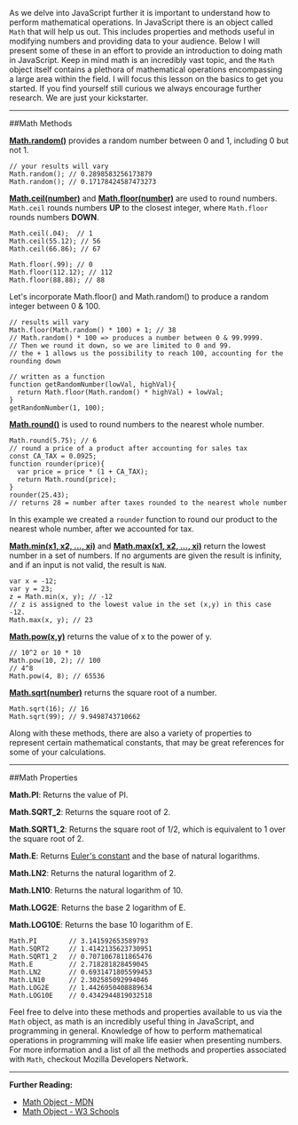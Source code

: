 As we delve into JavaScript further it is important to understand how to perform mathematical operations. In JavaScript there is an object called `Math` that will help us out. This includes properties and methods useful in modifying numbers and providing data to your audience. Below I will present some of these in an effort to provide an introduction to doing math in JavaScript. Keep in mind math is an incredibly vast topic, and the `Math` object itself contains a plethora of mathematical operations encompassing a large area within the field. I will focus this lesson on the basics to get you started. If you find yourself still curious we always encourage further research. We are just your kickstarter.

---

##Math Methods

**[Math.random()](https://developer.mozilla.org/en-US/docs/Web/JavaScript/Reference/Global_Objects/Math/random)** provides a random number between 0 and 1, including 0 but not 1.

<?prettify?>
```
// your results will vary
Math.random(); // 0.2898583256173879
Math.random(); // 0.17178424587473273
```

**[Math.ceil(number)](https://developer.mozilla.org/en-US/docs/Web/JavaScript/Reference/Global_Objects/Math/ceil)** and **[Math.floor(number)](https://developer.mozilla.org/en-US/docs/Web/JavaScript/Reference/Global_Objects/Math/floor)** are used to round numbers. `Math.ceil` rounds numbers **UP** to the closest integer, where `Math.floor` rounds numbers **DOWN**.

<?prettify?>
```
Math.ceil(.04);  // 1
Math.ceil(55.12); // 56
Math.ceil(66.86); // 67

Math.floor(.99); // 0
Math.floor(112.12); // 112
Math.floor(88.88); // 88
```

Let's incorporate Math.floor() and Math.random() to produce a random integer between 0 & 100.

<?prettify?>
```
// results will vary
Math.floor(Math.random() * 100) + 1; // 38
// Math.random() * 100 => produces a number between 0 & 99.9999.
// Then we round it down, so we are limited to 0 and 99.
// the + 1 allows us the possibility to reach 100, accounting for the rounding down

// written as a function
function getRandomNumber(lowVal, highVal){
  return Math.floor(Math.random() * highVal) + lowVal;
}
getRandomNumber(1, 100);
```

**[Math.round()](https://developer.mozilla.org/en-US/docs/Web/JavaScript/Reference/Global_Objects/Math/round)** is used to round numbers to the nearest whole number.

<?prettify?>
```
Math.round(5.75); // 6
// round a price of a product after accounting for sales tax
const CA_TAX = 0.0925;
function rounder(price){
  var price = price * (1 + CA_TAX);
  return Math.round(price);
}
rounder(25.43);
// returns 28 = number after taxes rounded to the nearest whole number
```

In this example we created a `rounder` function to round our product to the nearest whole number, after we accounted for tax.

**[Math.min(x1, x2, ..., xi)](https://developer.mozilla.org/en-US/docs/Web/JavaScript/Reference/Global_Objects/Math/min)** and **[Math.max(x1, x2, ..., xi)](https://developer.mozilla.org/en-US/docs/Web/JavaScript/Reference/Global_Objects/Math/max)** return the lowest number in a set of numbers. If no arguments are given the result is infinity, and if an input is not valid, the result is `NaN`.

<?prettify?>
```
var x = -12;
var y = 23;
z = Math.min(x, y); // -12
// z is assigned to the lowest value in the set (x,y) in this case -12.
Math.max(x, y); // 23
```

**[Math.pow(x,y)](https://developer.mozilla.org/en-US/docs/Web/JavaScript/Reference/Global_Objects/Math/pow)** returns the value of x to the power of y.

<?prettify?>
```
// 10^2 or 10 * 10
Math.pow(10, 2); // 100
// 4^8
Math.pow(4, 8); // 65536
```

**[Math.sqrt(number)](https://developer.mozilla.org/en-US/docs/Web/JavaScript/Reference/Global_Objects/Math/sqrt)** returns the square root of a number.

<?prettify?>
```
Math.sqrt(16); // 16
Math.sqrt(99); // 9.9498743710662
```

Along with these methods, there are also a variety of properties to represent certain mathematical constants, that may be great references for some of your calculations.

---

##Math Properties

**Math.PI**: Returns the value of PI.

**Math.SQRT_2**: Returns the square root of 2.

**Math.SQRT1_2**: Returns the square root of 1/2, which is equivalent to 1 over the square root of 2.

**Math.E**: Returns [Euler's constant](https://en.wikipedia.org/wiki/Euler%E2%80%93Mascheroni_constant) and the base of natural logarithms.

**Math.LN2**: Returns the natural logarithm of 2.

**Math.LN10**: Returns the natural logarithm of 10.

**Math.LOG2E**: Returns the base 2 logarithm of E.

**Math.LOG10E**: Returns the base 10 logarithm of E.

<?prettify?>
```
Math.PI        // 3.141592653589793
Math.SQRT2     // 1.4142135623730951
Math.SQRT1_2   // 0.7071067811865476
Math.E         // 2.718281828459045
Math.LN2       // 0.6931471805599453
Math.LN10      // 2.302585092994046
Math.LOG2E     // 1.4426950408889634
Math.LOG10E    // 0.4342944819032518
```

Feel free to delve into these methods and properties available to us via the `Math` object, as math is an incredibly useful thing in JavaScript, and programming in general. Knowledge of how to perform mathematical operations in programming will make life easier when presenting numbers. For more information and a list of all the methods and properties associated with `Math`, checkout Mozilla Developers Network.

---

**Further Reading:**

- [Math Object - MDN](https://developer.mozilla.org/en-US/docs/Web/JavaScript/Reference/Global_Objects/Math)
- [Math Object - W3 Schools](http://www.w3schools.com/js/js_math.asp)